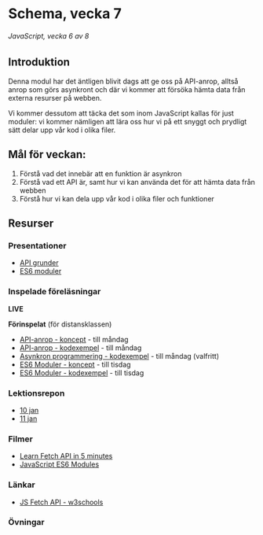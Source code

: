 # Schema, vecka 7
###### JavaScript, vecka 6 av 8

## Introduktion

Denna modul har det äntligen blivit dags att ge oss på API-anrop, alltså anrop som görs asynkront och där vi kommer att försöka hämta data från externa resurser på webben.

Vi kommer dessutom att täcka det som inom JavaScript kallas för just moduler: vi kommer nämligen att lära oss hur vi på ett snyggt och prydligt sätt delar upp vår kod i olika filer.


## Mål för veckan:

1. Förstå vad det innebär att en funktion är asynkron
2. Förstå vad ett API är, samt hur vi kan använda det för att hämta data från webben
3. Förstå hur vi kan dela upp vår kod i olika filer och funktioner

## Resurser

### Presentationer

* [API grunder](https://docs.google.com/presentation/d/1LBp4qFzBnesNJk-eGVJSyXPURQ_cGdd0/edit?usp=sharing&ouid=117251319654116712560&rtpof=true&sd=true)
* [ES6 moduler](https://docs.google.com/presentation/d/1tql6qY3Ck3QFcIe34EoS276DkELOxKoNGe6fKJDObCY/edit?usp=sharing)

### Inspelade föreläsningar

**LIVE**

**Förinspelat** (för distansklassen)

* [API-anrop - koncept](https://vimeo.com/1054465438/88363f5d91) - till måndag
* [API-anrop - kodexempel](https://vimeo.com/1054465508/caf6d8d266) - till måndag
* [Asynkron programmering - kodexempel](https://vimeo.com/767865148/f4e126d61a) - till måndag (valfritt)
* [ES6 Moduler - koncept](https://vimeo.com/770624581/bdf7098a99) - till tisdag
* [ES6 Moduler - kodexempel](https://vimeo.com/770624646/bdc4ff4665) - till tisdag

### Lektionsrepon

* [10 jan](https://github.com/fu-javascript-fe24/week-7-lecture-10-jan)
* [11 jan](https://github.com/fu-javascript-fe24/week-7-lecture-11-jan)

### Filmer

* [Learn Fetch API in 5 minutes](https://www.youtube.com/watch?v=cuEtnrL9-H0)
* [JavaScript ES6 Modules](https://www.youtube.com/watch?v=cRHQNNcYf6s)

### Länkar

* [JS Fetch API - w3schools](https://www.w3schools.com/jsref/api_fetch.asp)

### Övningar 







